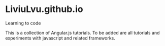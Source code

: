 # LiviuLvu.github.io

Learning to code

This is a collection of Angular.js tutorials.
To be added are all tutorials and experiments with javascript and related frameworks.
